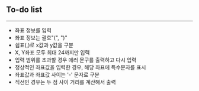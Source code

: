 ## To-do list

---
- 좌표 정보를 입력
- 좌표 정보는 괄호"(", ")"
- 쉼표(,)로 x값과 y값을 구분
- X, Y좌표 모두 최대 24까지만 입력
- 입력 범위를 초과할 경우 에러 문구를 출력하고 다시 입력
- 정상적인 좌표값을 입력한 경우, 해당 좌표에 특수문자를 표시
- 좌표값과 좌표값 사이는 '-' 문자로 구분
- 직선인 경우는 두 점 사이 거리를 계산해서 출력
